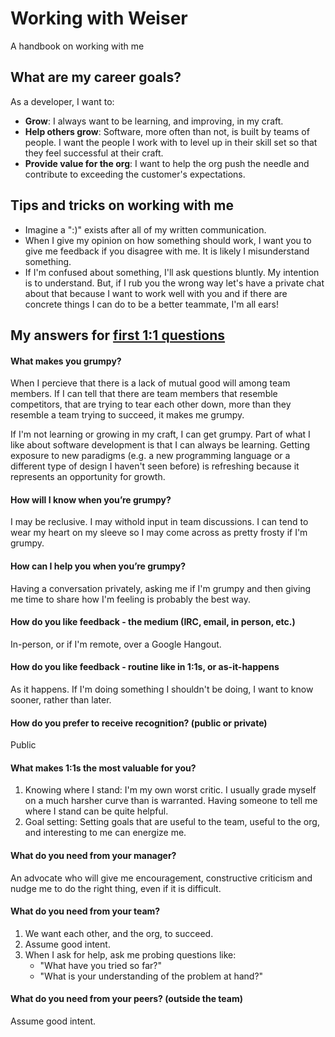 # Working with Weiser

A handbook on working with me

## What are my career goals?

As a developer, I want to:
* **Grow**: I always want to be learning, and improving, in my craft.
* **Help others grow**: Software, more often than not, is built by teams of people.  I want the people I work with to level up in their skill set so that they feel successful at their craft.
* **Provide value for the org**: I want to help the org push the needle and contribute to exceeding the customer's expectations.

## Tips and tricks on working with me

* Imagine a ":)" exists after all of my written communication.
* When I give my opinion on how something should work, I want you to
  give me feedback if you disagree with me.  It is likely I
misunderstand something.
* If I'm confused about something, I'll ask questions bluntly.  My intention is to understand.  But, if I rub you the wrong way let's have a private chat about that because I want to work well with you and if there are concrete things I can do to be a better teammate, I'm all ears!

## My answers for [first 1:1 questions](http://larahogan.me/blog/first-one-on-one-questions/)

#### What makes you grumpy?

When I percieve that there is a lack of mutual good will among team
members.  If I can tell that there are team members that resemble
competitors, that are trying to tear each other down,  more than they 
resemble a team trying to succeed, it makes me grumpy.

If I'm not learning or growing in my craft, I can get grumpy.  Part of
what I like about software development is that I can always be learning.
Getting exposure to new paradigms (e.g. a new programming language or a
different type of design I haven't seen before) is refreshing because it
represents an opportunity for growth.

#### How will I know when you’re grumpy?

I may be reclusive.  I may withold input in team discussions.  I can
tend to wear my heart on my sleeve so I may come across as pretty frosty
if I'm grumpy.

#### How can I help you when you’re grumpy?

Having a conversation privately, asking me if I'm grumpy and then giving
me time to share how I'm feeling is probably the best way.

#### How do you like feedback - the medium (IRC, email, in person, etc.)

In-person, or if I'm remote, over a Google Hangout.

#### How do you like feedback - routine like in 1:1s, or as-it-happens

As it happens.  If I'm doing something I shouldn't be doing, I want to
know sooner, rather than later.

#### How do you prefer to receive recognition? (public or private)

Public

#### What makes 1:1s the most valuable for you?

1. Knowing where I stand:  I'm my own worst critic.  I usually grade
   myself on a much harsher curve than is warranted.  Having someone to
tell me where I stand can be quite helpful.
2. Goal setting: Setting goals that are useful to the team, useful to
   the org, and interesting to me can energize me.

#### What do you need from your manager?

An advocate who will give me encouragement, constructive criticism and
nudge me to do the right thing, even if it is difficult.

#### What do you need from your team?

1. We want each other, and the org, to succeed.
2. Assume good intent.
3. When I ask for help, ask me probing questions like:
    * "What have you tried so far?"
    * "What is your understanding of the problem at hand?"

#### What do you need from your peers? (outside the team)

Assume good intent.
